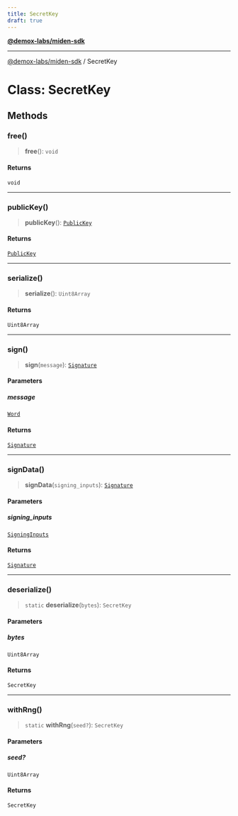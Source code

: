 ```yaml
---
title: SecretKey
draft: true
---
```


[**@demox-labs/miden-sdk**](../index)

***

[@demox-labs/miden-sdk](../index) / SecretKey

# Class: SecretKey

## Methods

### free()

> **free**(): `void`

#### Returns

`void`

***

### publicKey()

> **publicKey**(): [`PublicKey`](PublicKey)

#### Returns

[`PublicKey`](PublicKey)

***

### serialize()

> **serialize**(): `Uint8Array`

#### Returns

`Uint8Array`

***

### sign()

> **sign**(`message`): [`Signature`](Signature)

#### Parameters

##### message

[`Word`](Word)

#### Returns

[`Signature`](Signature)

***

### signData()

> **signData**(`signing_inputs`): [`Signature`](Signature)

#### Parameters

##### signing\_inputs

[`SigningInputs`](SigningInputs)

#### Returns

[`Signature`](Signature)

***

### deserialize()

> `static` **deserialize**(`bytes`): `SecretKey`

#### Parameters

##### bytes

`Uint8Array`

#### Returns

`SecretKey`

***

### withRng()

> `static` **withRng**(`seed?`): `SecretKey`

#### Parameters

##### seed?

`Uint8Array`

#### Returns

`SecretKey`
